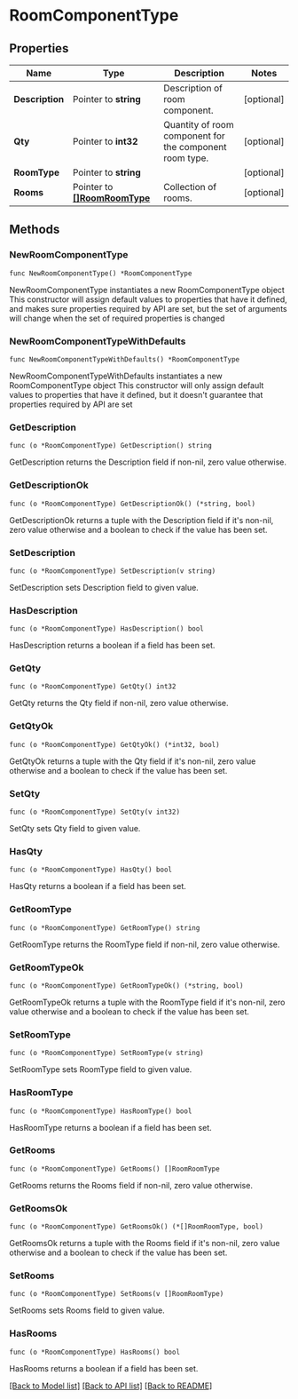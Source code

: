 # RoomComponentType

## Properties

Name | Type | Description | Notes
------------ | ------------- | ------------- | -------------
**Description** | Pointer to **string** | Description of room component. | [optional] 
**Qty** | Pointer to **int32** | Quantity of room component for the component room type. | [optional] 
**RoomType** | Pointer to **string** |  | [optional] 
**Rooms** | Pointer to [**[]RoomRoomType**](RoomRoomType.md) | Collection of rooms. | [optional] 

## Methods

### NewRoomComponentType

`func NewRoomComponentType() *RoomComponentType`

NewRoomComponentType instantiates a new RoomComponentType object
This constructor will assign default values to properties that have it defined,
and makes sure properties required by API are set, but the set of arguments
will change when the set of required properties is changed

### NewRoomComponentTypeWithDefaults

`func NewRoomComponentTypeWithDefaults() *RoomComponentType`

NewRoomComponentTypeWithDefaults instantiates a new RoomComponentType object
This constructor will only assign default values to properties that have it defined,
but it doesn't guarantee that properties required by API are set

### GetDescription

`func (o *RoomComponentType) GetDescription() string`

GetDescription returns the Description field if non-nil, zero value otherwise.

### GetDescriptionOk

`func (o *RoomComponentType) GetDescriptionOk() (*string, bool)`

GetDescriptionOk returns a tuple with the Description field if it's non-nil, zero value otherwise
and a boolean to check if the value has been set.

### SetDescription

`func (o *RoomComponentType) SetDescription(v string)`

SetDescription sets Description field to given value.

### HasDescription

`func (o *RoomComponentType) HasDescription() bool`

HasDescription returns a boolean if a field has been set.

### GetQty

`func (o *RoomComponentType) GetQty() int32`

GetQty returns the Qty field if non-nil, zero value otherwise.

### GetQtyOk

`func (o *RoomComponentType) GetQtyOk() (*int32, bool)`

GetQtyOk returns a tuple with the Qty field if it's non-nil, zero value otherwise
and a boolean to check if the value has been set.

### SetQty

`func (o *RoomComponentType) SetQty(v int32)`

SetQty sets Qty field to given value.

### HasQty

`func (o *RoomComponentType) HasQty() bool`

HasQty returns a boolean if a field has been set.

### GetRoomType

`func (o *RoomComponentType) GetRoomType() string`

GetRoomType returns the RoomType field if non-nil, zero value otherwise.

### GetRoomTypeOk

`func (o *RoomComponentType) GetRoomTypeOk() (*string, bool)`

GetRoomTypeOk returns a tuple with the RoomType field if it's non-nil, zero value otherwise
and a boolean to check if the value has been set.

### SetRoomType

`func (o *RoomComponentType) SetRoomType(v string)`

SetRoomType sets RoomType field to given value.

### HasRoomType

`func (o *RoomComponentType) HasRoomType() bool`

HasRoomType returns a boolean if a field has been set.

### GetRooms

`func (o *RoomComponentType) GetRooms() []RoomRoomType`

GetRooms returns the Rooms field if non-nil, zero value otherwise.

### GetRoomsOk

`func (o *RoomComponentType) GetRoomsOk() (*[]RoomRoomType, bool)`

GetRoomsOk returns a tuple with the Rooms field if it's non-nil, zero value otherwise
and a boolean to check if the value has been set.

### SetRooms

`func (o *RoomComponentType) SetRooms(v []RoomRoomType)`

SetRooms sets Rooms field to given value.

### HasRooms

`func (o *RoomComponentType) HasRooms() bool`

HasRooms returns a boolean if a field has been set.


[[Back to Model list]](../README.md#documentation-for-models) [[Back to API list]](../README.md#documentation-for-api-endpoints) [[Back to README]](../README.md)


